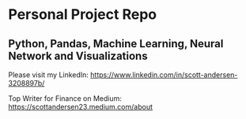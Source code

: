 # Personal Project Repo 
## Python, Pandas, Machine Learning, Neural Network and Visualizations

Please visit my LinkedIn: 
https://www.linkedin.com/in/scott-andersen-3208897b/

Top Writer for Finance on Medium:
https://scottandersen23.medium.com/about
